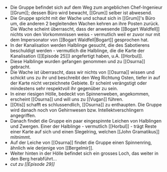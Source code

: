 - Die Gruppe befindet sich auf dem Weg zum angeblichen Chef-Ingenieur [[Grum]]; dessen Büro wird bewacht, [[Grum]] selber ist abwesend.
- Die Gruppe spricht mit der Wache und schaut sich in [[Grum]]'s Büro um, die anderen 2 begleitenden Wachen kehren an ihre Posten zurück. Die Wache scheint überrascht, dass der anwesende [[Bogart Waldfell]] nichts von den Vorkommnissen weiss - vermutlich weil er zuvor nur mit dem Impersonator von [[Bogart Waldfell|Bogart]] gesprochen hat.
- In der Kanalisation werden Halblinge gesucht, die des Sabotierens beschuldigt werden - vermutlich die Halblinge, die die Karte der Kanalisation ([[Episode 25]]) angefertigt haben, u.A. [[Horbul]].
- Diese Halblinge wurden gefangen genommen und zu [[Osurna]] gebracht.
- Die Wache ist überrascht, dass wir nichts von [[Osurna]] wissen und schickt uns zu ihr und beschreibt den Weg Richtung Osten, tiefer in auf der Karte nicht verzeichnete Gebiete. Er scheint verängstigt oder mindestens sehr respektvoll ihr gegenüber zu sein. 
- In einer riesigen Hölle, bedeckt von Spinnenweben, angekommen, erscheint [[Osurna]] und will uns zu [[Vugan]] führen.
- [[Otis]] schafft es schlussendlich, [[Osurna]] zu enthaupten. Die Gruppe wird danach noch von Gehirnwesen bzw. Intellektverschlingern angegriffen.
- Danach findet die Gruppe ein paar eingespinnte Leichen von Halblingen und Zwergen. Einer der Halblinge - vermutlich [[Horbul]] - trägt Reste einer Karte auf sich und einen SIegelring, welchen [[John Gramatikus]] mitnimmt.
- Auf der Leiche von [[Osurna]] findet die Gruppe einen Spinnenring, ähnlich wie derjenige von [[Bergelmir]].
- Weiter hinten in der Hölle befindet sich ein grosses Loch, das weiter in den Berg herabführt...
- *cut zu [[Episode 29]]*